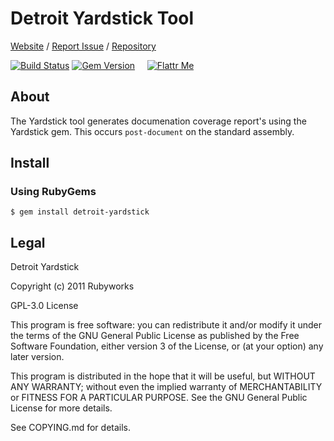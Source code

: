# Detroit Yardstick Tool

[Website](http://rubyworks.github.com/detroit-yardstick) /
[Report Issue](http://github.com/rubyworks/detroit-yardstick/issues) /
[Repository](http://github.com/rubyworks/detroit-yardstick)

[![Build Status](https://secure.travis-ci.org/rubyworks/detroit-yardstick.png)](http://travis-ci.org/rubyworks/detroit-yardstick) 
[![Gem Version](https://badge.fury.io/rb/detroit-yardstick.png)](http://badge.fury.io/rb/detroit-yardstick) &nbsp; &nbsp;
[![Flattr Me](http://api.flattr.com/button/flattr-badge-large.png)](http://flattr.com/thing/324911/Rubyworks-Ruby-Development-Fund)


## About

The Yardstick tool generates documenation coverage report's using the
Yardstick gem. This occurs `post-document` on the standard assembly.


## Install

### Using RubyGems

    $ gem install detroit-yardstick


## Legal

Detroit Yardstick

Copyright (c) 2011 Rubyworks

GPL-3.0 License

This program is free software: you can redistribute it and/or modify
it under the terms of the GNU General Public License as published by
the Free Software Foundation, either version 3 of the License, or
(at your option) any later version.

This program is distributed in the hope that it will be useful,
but WITHOUT ANY WARRANTY; without even the implied warranty of
MERCHANTABILITY or FITNESS FOR A PARTICULAR PURPOSE.  See the
GNU General Public License for more details.

See COPYING.md for details.

